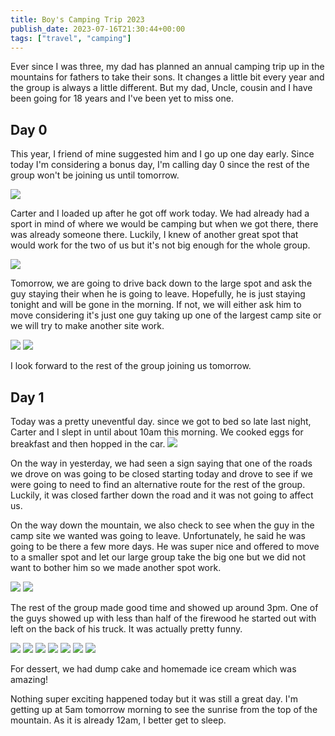 ```yaml
---
title: Boy's Camping Trip 2023
publish_date: 2023-07-16T21:30:44+00:00
tags: ["travel", "camping"]
---
```


Ever since I was three, my dad has planned an annual camping trip up in the mountains for fathers to take their sons. It changes a little bit every year and the group is always a little different. But my dad, Uncle, cousin and I have been going for 18 years and I've been yet to miss one.

## Day 0

This year, I friend of mine suggested him and I go up one day early. Since today I'm considering a bonus day, I'm calling day 0 since the rest of the group won't be joining us until tomorrow.

![](https://static.lukebouch.com/posts/boys-camping-trip-2023/luke-and-carter-getting-ready-to-leave.jpg)

Carter and I loaded up after he got off work today. We had already had a sport in mind of where we would be camping but when we got there, there was already someone there. Luckily, I knew of another great spot that would work for the two of us but it's not big enough for the whole group.

![](https://static.lukebouch.com/posts/boys-camping-trip-2023/arriving-at-the-campsite.jpg)

Tomorrow, we are going to drive back down to the large spot and ask the guy staying their when he is going to leave. Hopefully, he is just staying tonight and will be gone in the morning. If not, we will either ask him to move considering it's just one guy taking up one of the largest camp site or we will try to make another site work.

![](https://static.lukebouch.com/posts/boys-camping-trip-2023/carter-cooking-at-the-campsite.jpg)
![](https://static.lukebouch.com/posts/boys-camping-trip-2023/fire.jpg)

I look forward to the rest of the group joining us tomorrow.

## Day 1

Today was a pretty uneventful day. since we got to bed so late last night, Carter and I slept in until about 10am this morning. We cooked eggs for breakfast and then hopped in the car.
![](https://static.lukebouch.com/posts/boys-camping-trip-2023/luke-cooking-eggs.jpg)

On the way in yesterday, we had seen a sign saying that one of the roads we drove on was going to be closed starting today and drove to see if we were going to need to find an alternative route for the rest of the group. Luckily, it was closed farther down the road and it was not going to affect us.

On the way down the mountain, we also check to see when the guy in the camp site we wanted was going to leave. Unfortunately, he said he was going to be there a few more days. He was super nice and offered to move to a smaller spot and let our large group take the big one but we did not want to bother him so we made another spot work.

![](https://static.lukebouch.com/posts/boys-camping-trip-2023/campsite.jpg)
![](https://static.lukebouch.com/posts/boys-camping-trip-2023/teardrop-setup-at-campsite.jpg)

The rest of the group made good time and showed up around 3pm. One of the guys showed up with less than half of the firewood he started out with left on the back of his truck. It was actually pretty funny.

![](https://static.lukebouch.com/posts/boys-camping-trip-2023/tents-set-up.jpg)
![](https://static.lukebouch.com/posts/boys-camping-trip-2023/setting-up-canopy.jpg)
![](https://static.lukebouch.com/posts/boys-camping-trip-2023/carson-b.jpg)
![](https://static.lukebouch.com/posts/boys-camping-trip-2023/seth-c.jpg)
![](https://static.lukebouch.com/posts/boys-camping-trip-2023/carter-c.jpg)
![](https://static.lukebouch.com/posts/boys-camping-trip-2023/guys-sitting-near-fire.jpg)
![](https://static.lukebouch.com/posts/boys-camping-trip-2023/campsite-at-night-from-across-the-river.jpg)

For dessert, we had dump cake and homemade ice cream which was amazing!

Nothing super exciting happened today but it was still a great day. I'm getting up at 5am tomorrow morning to see the sunrise from the top of the mountain. As it is already 12am, I better get to sleep.
